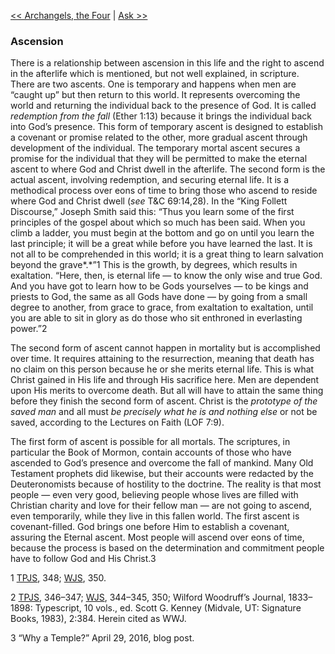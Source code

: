 [<< Archangels, the Four](Archangels,%20the%20Four)  |  [Ask >>](Ask)

### Ascension
There is a relationship between ascension in this life and the right to ascend in the afterlife which is mentioned, but not well explained, in scripture. There are two ascents. One is temporary and happens when men are “caught up” but then return to this world. It represents overcoming the world and returning the individual back to the presence of God. It is called *redemption from the fall* (Ether 1:13) because it brings the individual back into God’s presence. This form of temporary ascent is designed to establish a covenant or promise related to the other, more gradual ascent through development of the individual. The temporary mortal ascent secures a promise for the individual that they will be permitted to make the eternal ascent to where God and Christ dwell in the afterlife. The second form is the actual ascent, involving redemption, and securing eternal life. It is a methodical process over eons of time to bring those who ascend to reside where God and Christ dwell (*see* T&C 69:14,28). In the “King Follett Discourse,” Joseph Smith said this: “Thus you learn some of the first principles of the gospel about which so much has been said. When you climb a ladder, you must begin at the bottom and go on until you learn the last principle; it will be a great while before you have learned the last. It is not all to be comprehended in this world; it is a great thing to learn salvation beyond the grave*.*”1 This is the growth, by degrees, which results in exaltation. “Here, then, is eternal life — to know the only wise and true God. And you have got to learn how to be Gods yourselves — to be kings and priests to God, the same as all Gods have done — by going from a small degree to another, from grace to grace, from exaltation to exaltation, until you are able to sit in glory as do those who sit enthroned in everlasting power.”2

The second form of ascent cannot happen in mortality but is accomplished over time. It requires attaining to the resurrection, meaning that death has no claim on this person because he or she merits eternal life. This is what Christ gained in His life and through His sacrifice here. Men are dependent upon His merits to overcome death. But all will have to attain the same thing before they finish the second form of ascent. Christ is the *prototype of the saved man* and all must *be precisely what he is and nothing else* or not be saved, according to the Lectures on Faith (LOF 7:9).

The first form of ascent is possible for all mortals. The scriptures, in particular the Book of Mormon, contain accounts of those who have ascended to God’s presence and overcome the fall of mankind. Many Old Testament prophets did likewise, but their accounts were redacted by the Deuteronomists because of hostility to the doctrine. The reality is that most people — even very good, believing people whose lives are filled with Christian charity and love for their fellow man — are not going to ascend, even temporarily, while they live in this fallen world. The first ascent is covenant-filled. God brings one before Him to establish a covenant, assuring the Eternal ascent. Most people will ascend over eons of time, because the process is based on the determination and commitment people have to follow God and His Christ.3



1
[TPJS](#), 348; [WJS](#), 350.


2
[TPJS](#), 346–347; [WJS](#), 344–345, 350; Wilford Woodruff’s Journal, 1833–1898: Typescript, 10 vols., ed. Scott G. Kenney (Midvale, UT: Signature Books, 1983), 2:384. Herein cited as WWJ.


3 “Why a Temple?” April 29, 2016, blog post.